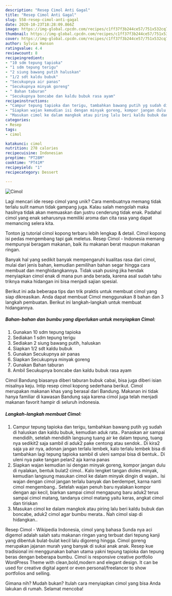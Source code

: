 ```yaml
---
description: "Resep Cimol Anti Gagal"
title: "Resep Cimol Anti Gagal"
slug: 558-resep-cimol-anti-gagal
date: 2020-10-23T18:28:09.866Z
image: https://img-global.cpcdn.com/recipes/c1ff37f3b244ce57/751x532cq70/cimol-foto-resep-utama.jpg
thumbnail: https://img-global.cpcdn.com/recipes/c1ff37f3b244ce57/751x532cq70/cimol-foto-resep-utama.jpg
cover: https://img-global.cpcdn.com/recipes/c1ff37f3b244ce57/751x532cq70/cimol-foto-resep-utama.jpg
author: Sylvia Hanson
ratingvalue: 4.4
reviewcount: 8
recipeingredient:
- "10 sdm tepung tapioka"
- "1 sdm tepung terigu"
- "2 siung bawang putih haluskan"
- "1/2 sdt kaldu bubuk"
- "Secukupnya air panas"
- "Secukupnya minyak goreng"
- " Bahan taburan"
- "Secukupnya boncabe dan kaldu bubuk rasa ayam"
recipeinstructions:
- "Campur tepung tapioka dan terigu, tambahkan bawang putih yg sudah di haluskan dan kaldu bubuk, kemudian aduk rata.. Panaskan air sampai mendidih, setelah mendidih langsung tuang air ke dalam tepung, tuang nya sedikit2 saja sambil di aduk2 pake centong atau sendok.. Di kira2 saja ya air nya, adonan jangan terlalu lembek, kalo terlalu lembek bisa di tambahkan lagi tepung tapioka sambil di uleni sampai bisa di bentuk.. Di uleni nya pake tangan pelan2 aja karna panas"
- "Siapkan wajan kemudian isi dengan minyak goreng, kompor jangan dulu di nyalakan, bentuk bulat2 cimol.. Kalo lengket tangan dioles minyak, kemudian langsung masukan cimol ke dalam minyak dingin di wajan.. Isi wajan dengan cimol jangan terlalu banyak dan berdempet, karna nanti cimol mengembang.. Setelah wajan penuh baru nyalakan kompor dengan api kecil, biarkan sampai cimol mengapung baru aduk2 terus sampai cimol matang, tandanya cimol matang yaitu keras, angkat cimol dan tiriskan"
- "Masukan cimol ke dalam mangkok atau piring lalu beri kaldu bubuk dan boncabe, aduk2 cimol agar bumbu merata.. Nah cimol siap di hidangkan.."
categories:
- Resep
tags:
- cimol

katakunci: cimol 
nutrition: 278 calories
recipecuisine: Indonesian
preptime: "PT28M"
cooktime: "PT41M"
recipeyield: "1"
recipecategory: Dessert

---
```



![Cimol](https://img-global.cpcdn.com/recipes/c1ff37f3b244ce57/751x532cq70/cimol-foto-resep-utama.jpg)

Lagi mencari ide resep cimol yang unik? Cara membuatnya memang tidak terlalu sulit namun tidak gampang juga. Kalau salah mengolah maka hasilnya tidak akan memuaskan dan justru cenderung tidak enak. Padahal cimol yang enak seharusnya memiliki aroma dan cita rasa yang dapat memancing selera kita.

Tonton jg tutorial cimol kopong terbaru lebih lengkap &amp; detail. Cimol kopong isi pedas mengembang tapi gak meletus. Resep Cimol - Indonesia memang mempunyai beragam makanan, baik itu makanan berat maupun makanan ringan.

Banyak hal yang sedikit banyak mempengaruhi kualitas rasa dari cimol, mulai dari jenis bahan, kemudian pemilihan bahan segar hingga cara membuat dan menghidangkannya. Tidak usah pusing jika hendak menyiapkan cimol enak di mana pun anda berada, karena asal sudah tahu triknya maka hidangan ini bisa menjadi sajian spesial.


Berikut ini ada beberapa tips dan trik praktis untuk membuat cimol yang siap dikreasikan. Anda dapat membuat Cimol menggunakan 8 bahan dan 3 langkah pembuatan. Berikut ini langkah-langkah untuk membuat hidangannya.

<!--inarticleads1-->

##### Bahan-bahan dan bumbu yang diperlukan untuk menyiapkan Cimol:

1. Gunakan 10 sdm tepung tapioka
1. Sediakan 1 sdm tepung terigu
1. Sediakan 2 siung bawang putih, haluskan
1. Siapkan 1/2 sdt kaldu bubuk
1. Gunakan Secukupnya air panas
1. Siapkan Secukupnya minyak goreng
1. Gunakan  Bahan taburan
1. Ambil Secukupnya boncabe dan kaldu bubuk rasa ayam


Cimol Bandung biasanya diberi taburan bubuk cabai, bisa juga diberi isian misalnya keju. Intip resep cimol kopong sederhana berikut. Cimol merupakan makanan khas yang berasal dari Bandung. Makanan ini tidak hanya familiar di kawasan Bandung saja karena cimol juga telah menjadi makanan favorit hampir di seluruh indonesia. 

<!--inarticleads2-->

##### Langkah-langkah membuat Cimol:

1. Campur tepung tapioka dan terigu, tambahkan bawang putih yg sudah di haluskan dan kaldu bubuk, kemudian aduk rata.. Panaskan air sampai mendidih, setelah mendidih langsung tuang air ke dalam tepung, tuang nya sedikit2 saja sambil di aduk2 pake centong atau sendok.. Di kira2 saja ya air nya, adonan jangan terlalu lembek, kalo terlalu lembek bisa di tambahkan lagi tepung tapioka sambil di uleni sampai bisa di bentuk.. Di uleni nya pake tangan pelan2 aja karna panas
1. Siapkan wajan kemudian isi dengan minyak goreng, kompor jangan dulu di nyalakan, bentuk bulat2 cimol.. Kalo lengket tangan dioles minyak, kemudian langsung masukan cimol ke dalam minyak dingin di wajan.. Isi wajan dengan cimol jangan terlalu banyak dan berdempet, karna nanti cimol mengembang.. Setelah wajan penuh baru nyalakan kompor dengan api kecil, biarkan sampai cimol mengapung baru aduk2 terus sampai cimol matang, tandanya cimol matang yaitu keras, angkat cimol dan tiriskan
1. Masukan cimol ke dalam mangkok atau piring lalu beri kaldu bubuk dan boncabe, aduk2 cimol agar bumbu merata.. Nah cimol siap di hidangkan..


Resep Cimol - Wikipedia Indonesia, cimol yang bahasa Sunda nya aci digemol adalah salah satu makanan ringan yang terbuat dari tepung kanji yang dibentuk bulat-bulat kecil lalu digoreng hingga. Cimol goreng merupakan jajanan murah yang banyak di sukai anak anak. Resep kue tradisional ini menggunakan bahan utama yakni tepung tapioka dan tepung beras dengan beberapa bumbu. Cimol is responsive creative portfolio WordPress Theme with clean,bold,modern and elegant design. It can be used for creative digital agent or even personal/freelancer to show portfolios and selling. 

Gimana nih? Mudah bukan? Itulah cara menyiapkan cimol yang bisa Anda lakukan di rumah. Selamat mencoba!
